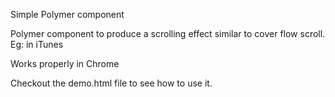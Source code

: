 Simple Polymer component


Polymer component to produce a scrolling effect similar to cover flow scroll. Eg: in iTunes 

Works properly in Chrome

Checkout the demo.html file to see how to use it.
